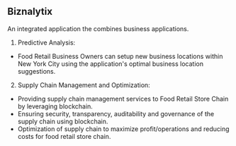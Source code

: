 ## Biznalytix
 An integrated application the combines business applications.
 1. Predictive Analysis: 
 - Food Retail Business Owners can setup new business locations within New York City using the application's optimal business location suggestions.
 2. Supply Chain Management and Optimization: 
 - Providing supply chain management services to Food Retail Store Chain by leveraging blockchain.
 - Ensuring security, transparency, auditability and governance of the supply chain using blockchain.
 - Optimization of supply chain to maximize profit/operations and reducing costs for food retail store chain.
